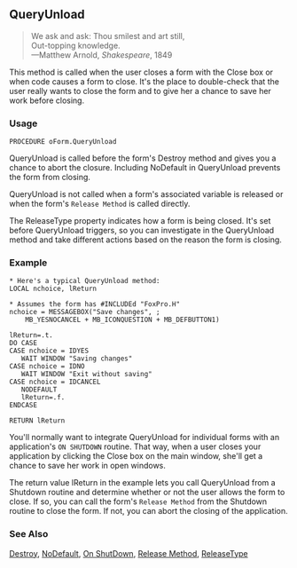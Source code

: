 ## QueryUnload

>We ask and ask: Thou smilest and art still,<br>
 Out-topping knowledge.<br>
 &mdash;Matthew Arnold, *Shakespeare*, 1849

This method is called when the user closes a form with the Close box or when code causes a form to close. It's the place to double-check that the user really wants to close the form and to give her a chance to save her work before closing.

### Usage

```foxpro
PROCEDURE oForm.QueryUnload
```

QueryUnload is called before the form's Destroy method and gives you a chance to abort the closure. Including NoDefault in QueryUnload prevents the form from closing.

QueryUnload is not called when a form's associated variable is released or when the form's `Release Method` is called directly.

The ReleaseType property indicates how a form is being closed. It's set before QueryUnload triggers, so you can investigate in the QueryUnload method and take different actions based on the reason the form is closing.

### Example

```foxpro
* Here's a typical QueryUnload method:
LOCAL nchoice, lReturn

* Assumes the form has #INCLUDEd "FoxPro.H"
nchoice = MESSAGEBOX("Save changes", ;
    MB_YESNOCANCEL + MB_ICONQUESTION + MB_DEFBUTTON1)

lReturn=.t.
DO CASE
CASE nchoice = IDYES
   WAIT WINDOW "Saving changes"
CASE nchoice = IDNO
   WAIT WINDOW "Exit without saving"
CASE nchoice = IDCANCEL
   NODEFAULT
   lReturn=.f.
ENDCASE

RETURN lReturn
```

You'll normally want to integrate QueryUnload for individual forms with an application's `ON SHUTDOWN` routine. That way, when a user closes your application by clicking the Close box on the main window, she'll get a chance to save her work in open windows.

The return value lReturn in the example lets you call QueryUnload from a Shutdown routine and determine whether or not the user allows the form to close. If so, you can call the form's `Release Method` from the Shutdown routine to close the form. If not, you can abort the closing of the application.

### See Also

[Destroy](s4g376.md), [NoDefault](s4g351.md), [On ShutDown](s4g101.md), [Release Method](s4g477.md), [ReleaseType](s4g619.md)